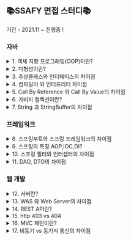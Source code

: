 ## 📚SSAFY 면접 스터디📚

기간 - 2021.11 ~ 진행중 ! 

### 자바
<details>
<summary>1. 객체 지향 프로그래밍(OOP)이란?</summary>
<div markdown="1">
  
  - <b>지헌</b>  
  객체 지향 프로그래밍이란 순차적으로 실행되는 절차 지향적 프로그래밍과는 다르게 객체의 상호작용을 통해 동작하는 것을 의미합니다.
  객체의 상호작용을 통해 상속, 추상화, 다형성을 사용하여 코드 재사용성을 증가시켜줍니다.

  
  - <b>기동</b>  
  객체 지향 프로그래밍이란

</div>
</details>
<details>
<summary>2. 다형성이란?</summary>
<div markdown="1">

  - <b>지헌</b>  
  하나의 레퍼런스 변수가 다양한 객체를 참조할 수 있는 것을 의미하며 다형성을 사용하게 되면 

</div>
</details>

<details>
<summary>3. 추상클래스와 인터페이스의 차이점</summary>
<div markdown="1">

  지헌
  객체 지향 프로그래밍이란

</div>
</details>

<details>
<summary>4. 컴파일러 와 인터프리터 차이점</summary>
<div markdown="1">

  지헌
  객체 지향 프로그래밍이란

</div>
</details>

<details>
<summary>5. Call By Reference 와 Call By Value의 차이점</summary>
<div markdown="1">

  지헌
  객체 지향 프로그래밍이란

</div>
</details>

<details>
<summary>6. 가비지 컬렉션이란?</summary>
<div markdown="1">

  지헌
  객체 지향 프로그래밍이란

</div>
</details>

<details>
<summary>7. String 과 StringBuffer의 차이점</summary>
<div markdown="1">

  지헌
  객체 지향 프로그래밍이란

</div>
</details>

### 프레임워크
<details>
<summary>8. 스프링부트와 스프링 프레임워크의 차이점</summary>
<div markdown="1">

  지헌
  객체 지향 프로그래밍이란

</div>
</details>

<details>
<summary>9. 스프링의 특징 AOP,IOC,DI? </summary>
<div markdown="1">

  지헌
  객체 지향 프로그래밍이란

</div>
</details>

<details>
<summary>10. 스프링 필터와 인터셉터의 차이점 </summary>
<div markdown="1">

  지헌
  객체 지향 프로그래밍이란

</div>
</details>

<details>
<summary>11. DAO, DTO의 차이점 </summary>
<div markdown="1">

  지헌
  객체 지향 프로그래밍이란

</div>
</details>


### 웹 개발 
<details>
<summary>12. 서버란?</summary>
<div markdown="1">

  지헌
  객체 지향 프로그래밍이란

</div>
</details>

<details>
<summary>13. WAS 와 Web Server의 차이점</summary>
<div markdown="1">

  지헌
  객체 지향 프로그래밍이란

</div>
</details>

<details>
<summary>14. REST API란?</summary>
<div markdown="1">

  지헌
  객체 지향 프로그래밍이란

</div>
</details>

<details>
<summary>15. http 403 vs 404 </summary>
<div markdown="1">

  지헌
  객체 지향 프로그래밍이란

</div>
</details>

<details>
<summary>16. MVC 패턴이란?  </summary>
<div markdown="1">

  지헌
  객체 지향 프로그래밍이란

</div>
</details>


<details>
<summary>17. 비동기 vs 동기식 통신의 차이점 </summary>
<div markdown="1">

  지헌
  객체 지향 프로그래밍이란

</div>
</details>
